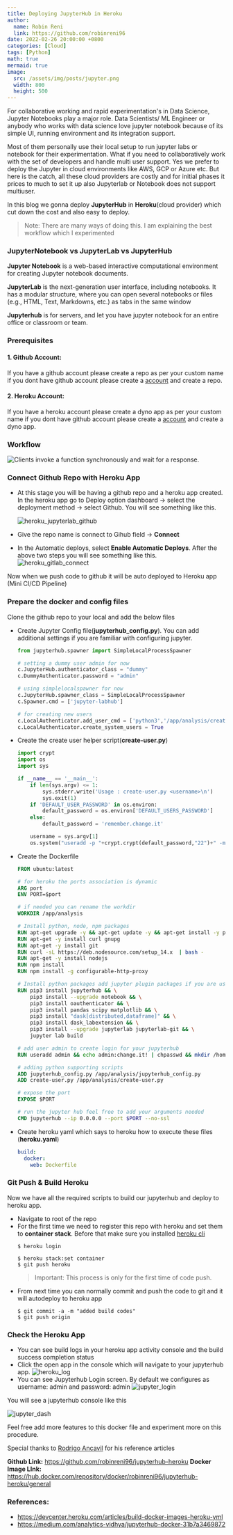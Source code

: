 ```yaml
---
title: Deploying JupyterHub in Heroku
author:
  name: Robin Reni
  link: https://github.com/robinreni96
date: 2022-02-26 20:00:00 +0800
categories: [Cloud]
tags: [Python]
math: true
mermaid: true
image:
  src: /assets/img/posts/jupyter.png
  width: 800
  height: 500
---
```

For collaborative working and rapid experimentation's in Data Science, Jupyter Notebooks play a major role. Data Scientists/ ML Engineer or anybody who works with data science love jupyter notebook because of its simple UI, running environment and its integration support.

Most of them personally use their local setup to run jupyter labs or notebook for their experimentation. What if you need to collaboratively work with the set of developers and handle multi user support. Yes we prefer to deploy the Jupyter in cloud environments like AWS, GCP or Azure etc. But here is the catch, all these cloud providers are costly and for initial phases it prices to much to set it up also Jupyterlab or Notebook does not support multiuser.

In this blog we gonna deploy **JupyterHub** in **Heroku**(cloud provider) which cut down the cost and also easy to deploy.

> Note: There are many ways of doing this. I am explaining the best workflow which I experimented

### JupyterNotebook vs JupyterLab vs JupyterHub
**Jupyter Notebook** is a web-based interactive computational environment for creating Jupyter notebook documents.

**JupyterLab** is the next-generation user interface, including notebooks. It has a modular structure, where you can open several notebooks or files (e.g., HTML, Text, Markdowns, etc.) as tabs in the same window

**Jupyterhub** is for servers, and let you have jupyter notebook for an entire office or classroom or team.

### Prerequisites
#### 1. Github Account:
If you have a github account please create a repo as per your custom name if you dont have github account please create a [account](https://github.com/join) and create a repo.
#### 2. Heroku Account:
If you have a heroku account please create a dyno app as per your custom name if you dont have github account please create a [account](https://signup.heroku.com/) and create a dyno app.

### Workflow
![Clients invoke a function synchronously and wait for a response.](/assets/img/posts/jupyterhub_workflow.png)

### Connect Github Repo with Heroku App
* At this stage you will be having a github repo and a heroku app created. In the heroku app go to Deploy option dashboard -> select the deployment method -> select Github. You will see something like this.

  ![heroku_jupyterlab_github](/assets/img/posts/heroku_jupyterhub_git.png)
* Give the repo name is connect to Gihub field -> **Connect**
* In the Automatic deploys, select **Enable Automatic Deploys**. After the above two steps you will see something like this.
![heroku_gitlab_connect](/assets/img/posts/heroku_gitlab_connect.png)

Now when we push code to github it will be auto deployed to Heroku app (Mini CI/CD Pipeline)

### Prepare the docker and config files
Clone the github repo to your local and add the below files
* Create Jupyter Config file(**jupyterhub_config.py**). You can add additional settings if you are familiar with configuring jupyter.
  ```python
  from jupyterhub.spawner import SimpleLocalProcessSpawner

  # setting a dummy user admin for now
  c.JupyterHub.authenticator_class = "dummy"
  c.DummyAuthenticator.password = "admin"

  # using simplelocalspawner for now
  c.JupyterHub.spawner_class = SimpleLocalProcessSpawner
  c.Spawner.cmd = ['jupyter-labhub']

  # for creating new users
  c.LocalAuthenticator.add_user_cmd = ['python3','/app/analysis/create-user.py','USERNAME']
  c.LocalAuthenticator.create_system_users = True
  ```
* Create the create user helper script(**create-user.py**)
  ```python
  import crypt
  import os
  import sys

  if __name__ == '__main__':
      if len(sys.argv) <= 1:
          sys.stderr.write('Usage : create-user.py <username>\n')
          sys.exit(1)
      if 'DEFAULT_USER_PASSWORD' in os.environ:
          default_password = os.environ['DEFAULT_USERS_PASSWORD']
      else:
          default_password = 'remember.change.it'

      username = sys.argv[1]
      os.system("useradd -p "+crypt.crypt(default_password,"22")+" -m "+username)
  ```
* Create the Dockerfile
  ```Dockerfile
  FROM ubuntu:latest

  # for heroku the ports association is dynamic
  ARG port
  ENV PORT=$port

  # if needed you can rename the workdir
  WORKDIR /app/analysis

  # Install python, node, npm packages
  RUN apt-get upgrade -y && apt-get update -y && apt-get install -y python3-pip && pip3 install --upgrade pip
  RUN apt-get -y install curl gnupg
  RUN apt-get -y install git
  RUN curl -sL https://deb.nodesource.com/setup_14.x  | bash -
  RUN apt-get -y install nodejs
  RUN npm install
  RUN npm install -g configurable-http-proxy

  # Install python packages add jupyter plugin packages if you are using I have added dask and git for my experiment
  RUN pip3 install jupyterhub && \
      pip3 install --upgrade notebook && \
      pip3 install oauthenticator && \
      pip3 install pandas scipy matplotlib && \
      pip3 install "dask[distributed,dataframe]" && \
      pip3 install dask_labextension && \
      pip3 install --upgrade jupyterlab jupyterlab-git && \
      jupyter lab build

  # add user admin to create login for your jupyterhub
  RUN useradd admin && echo admin:change.it! | chpasswd && mkdir /home/admin && chown admin:admin /home/admin

  # adding python supporting scripts
  ADD jupyterhub_config.py /app/analysis/jupyterhub_config.py
  ADD create-user.py /app/analysis/create-user.py

  # expose the port
  EXPOSE $PORT

  # run the jupyter hub feel free to add your arguments needed
  CMD jupyterhub --ip 0.0.0.0 --port $PORT --no-ssl
  ```
* Create heroku yaml which says to heroku how to execute these files (**heroku.yaml**)
  ```yaml
  build:
    docker:
      web: Dockerfile
  ```
### Git Push & Build Heroku
Now we have all the required scripts to build our jupyterhub and deploy to heroku app.
* Navigate to root of the repo
* For the first time we need to register this repo with heroku and set them to **container stack**. Before that make sure you installed [heroku cli](https://devcenter.heroku.com/articles/heroku-cli)
  ```shell
  $ heroku login
  ```
  ```shell
  $ heroku stack:set container
  $ git push heroku
  ```
  > Important: This process is only for the first time of code push.
* From next time you can normally commit and push the code to git and it will autodeploy to heroku app
  ```shell
  $ git commit -a -m "added build codes"
  $ git push origin
  ```

### Check the Heroku App
* You can see build logs in your heroku app activity console and the build success completion status
* Click the open app in the console which will navigate to your jupyterhub app.
  ![heroku_log](/assets/img/posts/heroku_log.png)
* You can see Jupyterhub Login screen. By default we configures as username: admin and password: admin
  ![jupyter_login](/assets/img/posts/jupyter_login.png)

You will see a jupyterhub console like this

![jupyter_dash](/assets/img/posts/jupyter_dash.png)

Feel free add more features to this docker file and experiment more on this procedure.

Special thanks to [Rodrigo Ancavil](https://medium.com/@rancavil) for his reference articles

**Github Link:** https://github.com/robinreni96/jupyterhub-heroku
**Docker Image LInk:** https://hub.docker.com/repository/docker/robinreni96/jupyterhub-heroku/general

### References:
* https://devcenter.heroku.com/articles/build-docker-images-heroku-yml
* https://medium.com/analytics-vidhya/jupyterhub-docker-31b7a3469872
